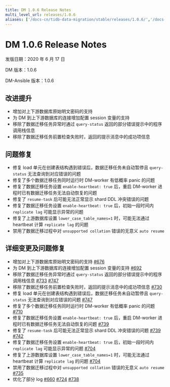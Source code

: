 ```yaml
---
title: DM 1.0.6 Release Notes
multi_level_url: releases/1.0.6
aliases: ['/docs-cn/tidb-data-migration/stable/releases/1.0.6/','/docs-cn/tidb-data-migration/v1.0/releases/1.0.6/']
---
```


# DM 1.0.6 Release Notes

发版日期：2020 年 6 月 17 日

DM 版本：1.0.6

DM-Ansible 版本：1.0.6

## 改进提升

- 增加对上下游数据库原始明文密码的支持
- 为 DM 到上下游数据库的连接增加配置 session 变量的支持
- 移除了数据迁移任务异常时通过 `query-status` 返回的部分错误提示中的程序调用栈信息
- 移除了数据迁移任务前置检查失败时，返回的提示消息中的成功项信息

## 问题修复

- 修复 load 单元在创建表结构遇到错误后，数据迁移任务未自动暂停且 `query-status` 无法查询到对应错误的问题
- 修复了多个数据迁移任务同时运行时 DM-worker 有低概率 panic 的问题
- 修复了数据迁移任务设置 `enable-heartbeat: true` 后，重启 DM-worker 进程时已有数据迁移任务无法自动恢复的问题
- 修复了 `resume-task` 后可能无法正常显示 shard DDL 冲突错误的问题
- 修复了数据迁移任务设置 `enable-heartbeat: true` 后，初始一段时间内 `replicate lag` 可能显示异常的问题
- 修复了上游数据库设置 `lower_case_table_names=1` 时，可能无法通过 heartbeat 计算 `replicate lag` 的问题
- 禁用了数据迁移过程中对 `unsupported collation` 错误的无意义 `auto resume`

## 详细变更及问题修复

- 增加对上下游数据库原始明文密码的支持 [#676](https://github.com/pingcap/dm/pull/676)
- 为 DM 到上下游数据库的连接增加配置 session 变量的支持 [#692](https://github.com/pingcap/dm/pull/692)
- 移除了数据迁移任务异常时通过 `query-status` 返回的部分错误提示中的程序调用栈信息 [#733](https://github.com/pingcap/dm/pull/733) [#747](https://github.com/pingcap/dm/pull/747)
- 移除了数据迁移任务前置检查失败时，返回的提示消息中的成功项信息 [#730](https://github.com/pingcap/dm/pull/730)
- 修复 load 单元在创建表结构遇到错误后，数据迁移任务未自动暂停且 `query-status` 无法查询到对应错误的问题 [#747](https://github.com/pingcap/dm/pull/747)
- 修复了多个数据迁移任务同时运行时 DM-worker 有低概率 panic 的问题 [#710](https://github.com/pingcap/dm/pull/710)
- 修复了数据迁移任务设置 `enable-heartbeat: true` 后，重启 DM-worker 进程时已有数据迁移任务无法自动恢复的问题 [#739](https://github.com/pingcap/dm/pull/739)
- 修复了 `resume-task` 后可能无法正常显示 shard DDL 冲突错误的问题 [#739](https://github.com/pingcap/dm/pull/739) [#742](https://github.com/pingcap/dm/pull/742)
- 修复了数据迁移任务设置 `enable-heartbeat: true` 后，初始一段时间内 `replicate lag` 可能显示异常的问题 [#704](https://github.com/pingcap/dm/pull/704)
- 修复了上游数据库设置 `lower_case_table_names=1` 时，可能无法通过 heartbeat 计算 `replicate lag` 的问题 [#704](https://github.com/pingcap/dm/pull/704)
- 禁用了数据迁移过程中对 `unsupported collation` 错误的无意义 `auto resume` [#735](https://github.com/pingcap/dm/pull/735)
- 优化了部分 log [#660](https://github.com/pingcap/dm/pull/660) [#724](https://github.com/pingcap/dm/pull/724) [#738](https://github.com/pingcap/dm/pull/738)
